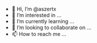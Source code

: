 - 👋 Hi, I’m @aszertx
- 👀 I’m interested in ...
- 🌱 I’m currently learning ...
- 💞️ I’m looking to collaborate on ...
- 📫 How to reach me ...

<!---
aszertx/aszertx is a ✨ special ✨ repository because its `README.md` (this file) appears on your GitHub profile.
You can click the Preview link to take a look at your changes.
--->
